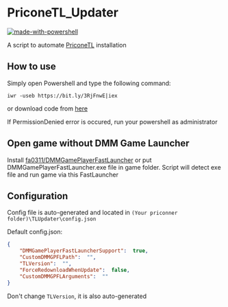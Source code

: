 # PriconeTL_Updater

[![made-with-powershell](https://img.shields.io/badge/PowerShell-1f425f?logo=Powershell)](https://microsoft.com/PowerShell)

A script to automate [PriconeTL](https://github.com/ImaterialC/PriconeTL) installation

## How to use

Simply open Powershell and type the following command:

`iwr -useb https://bit.ly/3RjFnwE|iex`

or download code from [here](https://github.com/touanu/PriconeTL_Updater/archive/main.zip)

If PermissionDenied error is occured, run your powershell as administrator

## Open game without DMM Game Launcher

Install [fa0311/DMMGamePlayerFastLauncher](https://github.com/fa0311/DMMGamePlayerFastLauncher) or put DMMGamePlayerFastLauncher.exe file in game folder. Script will detect exe file and run game via this FastLauncher

## Configuration

Config file is auto-generated and located in `(Your priconner folder)\TLUpdater\config.json`

Default config.json:

```json
{
    "DMMGamePlayerFastLauncherSupport":  true,
    "CustomDMMGPFLPath":  "",
    "TLVersion":  "",
    "ForceRedownloadWhenUpdate":  false,
    "CustomDMMGPFLArguments":  ""
}
```

Don't change `TLVersion`, it is also auto-generated
